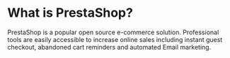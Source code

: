 # What is PrestaShop?

PrestaShop is a popular open source e-commerce solution. Professional tools are easily accessible to increase online sales including instant guest checkout, abandoned cart reminders and automated Email marketing.

